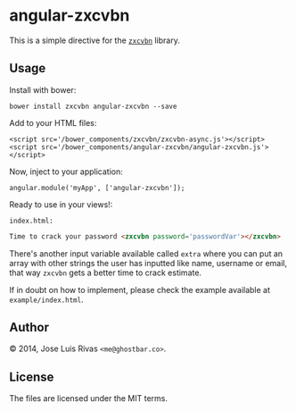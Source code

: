 angular-zxcvbn
==============

This is a simple directive for the [`zxcvbn`](https://github.com/dropbox/zxcvbn) library.

Usage
-----

Install with bower:

    bower install zxcvbn angular-zxcvbn --save

Add to your HTML files:

    <script src='/bower_components/zxcvbn/zxcvbn-async.js'></script>
    <script src='/bower_components/angular-zxcvbn/angular-zxcvbn.js'></script>

Now, inject to your application:

    angular.module('myApp', ['angular-zxcvbn']);

Ready to use in your views!:

`index.html:`

```html
Time to crack your password <zxcvbn password='passwordVar'></zxcvbn>
```

There's another input variable available called `extra` where you can put an array with other strings the user has inputted like name, username or email, that way `zxcvbn` gets a better time to crack estimate.

If in doubt on how to implement, please check the example available at `example/index.html`.

Author
------
© 2014, Jose Luis Rivas `<me@ghostbar.co>`. 

License
-------
The files are licensed under the MIT terms.
